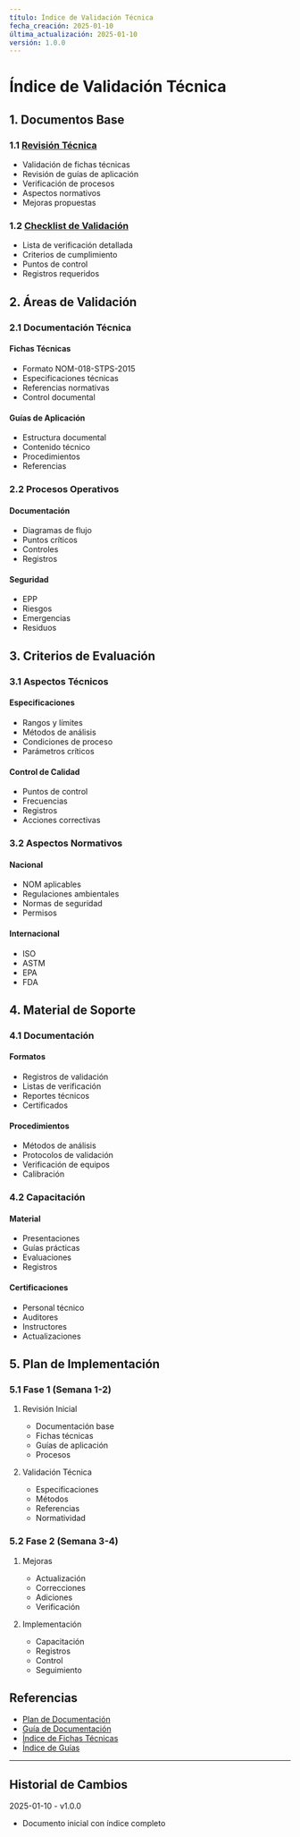 ```yaml
---
título: Índice de Validación Técnica
fecha_creación: 2025-01-10
última_actualización: 2025-01-10
versión: 1.0.0
---
```


# Índice de Validación Técnica

## 1. Documentos Base

### 1.1 [Revisión Técnica](01_revision_tecnica.md)
- Validación de fichas técnicas
- Revisión de guías de aplicación
- Verificación de procesos
- Aspectos normativos
- Mejoras propuestas

### 1.2 [Checklist de Validación](02_checklist_validacion.md)
- Lista de verificación detallada
- Criterios de cumplimiento
- Puntos de control
- Registros requeridos

## 2. Áreas de Validación

### 2.1 Documentación Técnica
#### Fichas Técnicas
- Formato NOM-018-STPS-2015
- Especificaciones técnicas
- Referencias normativas
- Control documental

#### Guías de Aplicación
- Estructura documental
- Contenido técnico
- Procedimientos
- Referencias

### 2.2 Procesos Operativos
#### Documentación
- Diagramas de flujo
- Puntos críticos
- Controles
- Registros

#### Seguridad
- EPP
- Riesgos
- Emergencias
- Residuos

## 3. Criterios de Evaluación

### 3.1 Aspectos Técnicos
#### Especificaciones
- Rangos y límites
- Métodos de análisis
- Condiciones de proceso
- Parámetros críticos

#### Control de Calidad
- Puntos de control
- Frecuencias
- Registros
- Acciones correctivas

### 3.2 Aspectos Normativos
#### Nacional
- NOM aplicables
- Regulaciones ambientales
- Normas de seguridad
- Permisos

#### Internacional
- ISO
- ASTM
- EPA
- FDA

## 4. Material de Soporte

### 4.1 Documentación
#### Formatos
- Registros de validación
- Listas de verificación
- Reportes técnicos
- Certificados

#### Procedimientos
- Métodos de análisis
- Protocolos de validación
- Verificación de equipos
- Calibración

### 4.2 Capacitación
#### Material
- Presentaciones
- Guías prácticas
- Evaluaciones
- Registros

#### Certificaciones
- Personal técnico
- Auditores
- Instructores
- Actualizaciones

## 5. Plan de Implementación

### 5.1 Fase 1 (Semana 1-2)
1. Revisión Inicial
   - Documentación base
   - Fichas técnicas
   - Guías de aplicación
   - Procesos

2. Validación Técnica
   - Especificaciones
   - Métodos
   - Referencias
   - Normatividad

### 5.2 Fase 2 (Semana 3-4)
1. Mejoras
   - Actualización
   - Correcciones
   - Adiciones
   - Verificación

2. Implementación
   - Capacitación
   - Registros
   - Control
   - Seguimiento

## Referencias
- [Plan de Documentación](../../../01_plan/01_documentacion_tecnica.md)
- [Guía de Documentación](../../../00_guia_documentacion.md)
- [Índice de Fichas Técnicas](../../01_catalogo/02_fichas_tecnicas/00_indice.md)
- [Índice de Guías](../../04_guias_aplicacion/00_indice_guias.md)

---
## Historial de Cambios
2025-01-10 - v1.0.0
- Documento inicial con índice completo